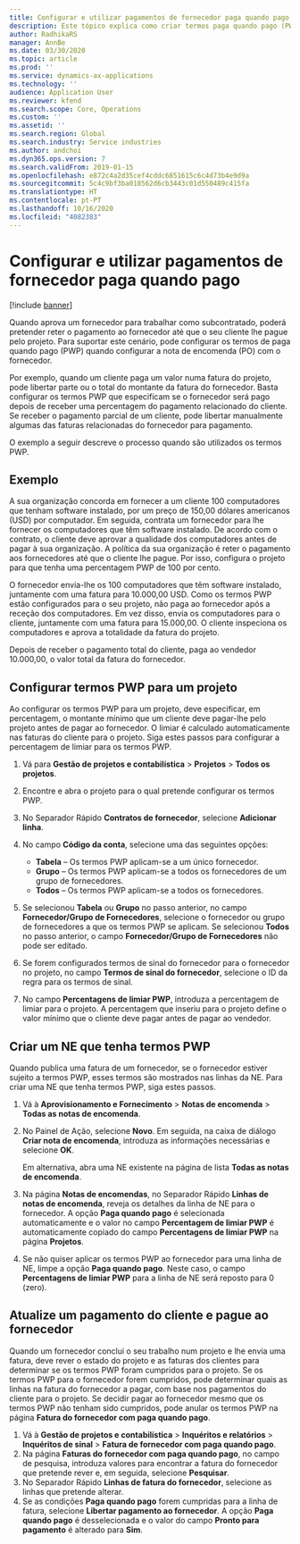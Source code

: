 ```yaml
---
title: Configurar e utilizar pagamentos de fornecedor paga quando pago
description: Este tópico explica como criar termos paga quando pago (PWP) para que possa libertar pagamentos parciais de fornecedores, com base nos pagamentos dos clientes.
author: RadhikaRS
manager: AnnBe
ms.date: 03/30/2020
ms.topic: article
ms.prod: ''
ms.service: dynamics-ax-applications
ms.technology: ''
audience: Application User
ms.reviewer: kfend
ms.search.scope: Core, Operations
ms.custom: ''
ms.assetid: ''
ms.search.region: Global
ms.search.industry: Service industries
ms.author: andchoi
ms.dyn365.ops.version: 7
ms.search.validFrom: 2019-01-15
ms.openlocfilehash: e872c4a2d35cef4cddc6851615c6c4d73b4e9d9a
ms.sourcegitcommit: 5c4c9bf3ba018562d6cb3443c01d550489c415fa
ms.translationtype: HT
ms.contentlocale: pt-PT
ms.lasthandoff: 10/16/2020
ms.locfileid: "4082383"
---
```

# <a name="set-up-and-use-pay-when-paid-vendor-payments"></a>Configurar e utilizar pagamentos de fornecedor paga quando pago

[!include [banner](../includes/banner.md)]

Quando aprova um fornecedor para trabalhar como subcontratado, poderá pretender reter o pagamento ao fornecedor até que o seu cliente lhe pague pelo projeto. Para suportar este cenário, pode configurar os termos de paga quando pago (PWP) quando configurar a nota de encomenda (PO) com o fornecedor.

Por exemplo, quando um cliente paga um valor numa fatura do projeto, pode libertar parte ou o total do montante da fatura do fornecedor. Basta configurar os termos PWP que especificam se o fornecedor será pago depois de receber uma percentagem do pagamento relacionado do cliente. Se receber o pagamento parcial de um cliente, pode libertar manualmente algumas das faturas relacionadas do fornecedor para pagamento.

O exemplo a seguir descreve o processo quando são utilizados os termos PWP.

## <a name="example"></a>Exemplo

A sua organização concorda em fornecer a um cliente 100 computadores que tenham software instalado, por um preço de 150,00 dólares americanos (USD) por computador. Em seguida, contrata um fornecedor para lhe fornecer os computadores que têm software instalado. De acordo com o contrato, o cliente deve aprovar a qualidade dos computadores antes de pagar à sua organização. A política da sua organização é reter o pagamento aos fornecedores até que o cliente lhe pague. Por isso, configura o projeto para que tenha uma percentagem PWP de 100 por cento.

O fornecedor envia-lhe os 100 computadores que têm software instalado, juntamente com uma fatura para 10.000,00 USD. Como os termos PWP estão configurados para o seu projeto, não paga ao fornecedor após a receção dos computadores. Em vez disso, envia os computadores para o cliente, juntamente com uma fatura para 15.000,00. O cliente inspeciona os computadores e aprova a totalidade da fatura do projeto.

Depois de receber o pagamento total do cliente, paga ao vendedor 10.000,00, o valor total da fatura do fornecedor.

## <a name="set-up-pwp-terms-for-a-project"></a>Configurar termos PWP para um projeto

Ao configurar os termos PWP para um projeto, deve especificar, em percentagem, o montante mínimo que um cliente deve pagar-lhe pelo projeto antes de pagar ao fornecedor. O limiar é calculado automaticamente nas faturas do cliente para o projeto. Siga estes passos para configurar a percentagem de limiar para os termos PWP.

1. Vá para **Gestão de projetos e contabilística** \> **Projetos** \> **Todos os projetos**.
2. Encontre e abra o projeto para o qual pretende configurar os termos PWP.
3. No Separador Rápido **Contratos de fornecedor**, selecione **Adicionar linha**.
3. No campo **Código da conta**, selecione uma das seguintes opções:

    - **Tabela** – Os termos PWP aplicam-se a um único fornecedor.
    - **Grupo** – Os termos PWP aplicam-se a todos os fornecedores de um grupo de fornecedores.
    - **Todos** – Os termos PWP aplicam-se a todos os fornecedores.

4. Se selecionou **Tabela** ou **Grupo** no passo anterior, no campo **Fornecedor/Grupo de Fornecedores**, selecione o fornecedor ou grupo de fornecedores a que os termos PWP se aplicam. Se selecionou **Todos** no passo anterior, o campo **Fornecedor/Grupo de Fornecedores** não pode ser editado.
5. Se forem configurados termos de sinal do fornecedor para o fornecedor no projeto, no campo **Termos de sinal do fornecedor**, selecione o ID da regra para os termos de sinal.
6. No campo **Percentagens de limiar PWP**, introduza a percentagem de limiar para o projeto. A percentagem que inseriu para o projeto define o valor mínimo que o cliente deve pagar antes de pagar ao vendedor.

## <a name="create-a-po-that-has-pwp-terms"></a>Criar um NE que tenha termos PWP

Quando publica uma fatura de um fornecedor, se o fornecedor estiver sujeito a termos PWP, esses termos são mostrados nas linhas da NE. Para criar uma NE que tenha termos PWP, siga estes passos.

1. Vá à **Aprovisionamento e Fornecimento** \> **Notas de encomenda** \> **Todas as notas de encomenda**.
2. No Painel de Ação, selecione **Novo**. Em seguida, na caixa de diálogo **Criar nota de encomenda**, introduza as informações necessárias e selecione **OK**.

    Em alternativa, abra uma NE existente na página de lista **Todas as notas de encomenda**.

4. Na página **Notas de encomendas**, no Separador Rápido **Linhas de notas de encomenda**, reveja os detalhes da linha de NE para o fornecedor. A opção **Paga quando pago** é selecionada automaticamente e o valor no campo **Percentagem de limiar PWP** é automaticamente copiado do campo **Percentagens de limiar PWP** na página **Projetos**.
6. Se não quiser aplicar os termos PWP ao fornecedor para uma linha de NE, limpe a opção **Paga quando pago**. Neste caso, o campo **Percentagens de limiar PWP** para a linha de NE será reposto para 0 (zero).

## <a name="update-a-customer-payment-and-pay-the-vendor"></a>Atualize um pagamento do cliente e pague ao fornecedor

Quando um fornecedor conclui o seu trabalho num projeto e lhe envia uma fatura, deve rever o estado do projeto e as faturas dos clientes para determinar se os termos PWP foram cumpridos para o projeto. Se os termos PWP para o fornecedor forem cumpridos, pode determinar quais as linhas na fatura do fornecedor a pagar, com base nos pagamentos do cliente para o projeto. Se decidir pagar ao fornecedor mesmo que os termos PWP não tenham sido cumpridos, pode anular os termos PWP na página **Fatura do fornecedor com paga quando pago**.

1. Vá à **Gestão de projetos e contabilística** \> **Inquéritos e relatórios** \> **Inquéritos de sinal** \> **Fatura de fornecedor com paga quando pago**.
2. Na página **Faturas do fornecedor com paga quando pago**, no campo de pesquisa, introduza valores para encontrar a fatura do fornecedor que pretende rever e, em seguida, selecione **Pesquisar**.
3. No Separador Rápido **Linhas de fatura do fornecedor**, selecione as linhas que pretende alterar.
4. Se as condições **Paga quando pago** forem cumpridas para a linha de fatura, selecione **Libertar pagamento ao fornecedor**. A opção **Paga quando pago** é desselecionada e o valor do campo **Pronto para pagamento** é alterado para **Sim**.
